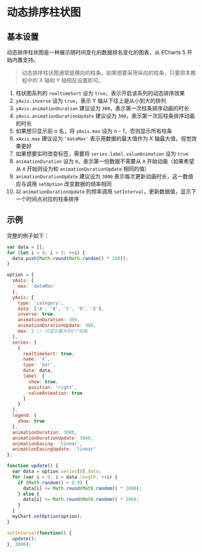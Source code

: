# 动态排序柱状图

## 基本设置

动态排序柱状图是一种展示随时间变化的数据排名变化的图表，从 ECharts 5 开始内置支持。

> 动态排序柱状图通常是横向的柱条，如果想要采用纵向的柱条，只要把本教程中的 X 轴和 Y 轴相反设置即可。

1. 柱状图系列的 `realtimeSort` 设为 `true`，表示开启该系列的动态排序效果
2. `yAxis.inverse` 设为 `true`，表示 Y 轴从下往上是从小到大的排列
3. `yAxis.animationDuration` 建议设为 `300`，表示第一次柱条排序动画的时长
4. `yAxis.animationDurationUpdate` 建议设为 `300`，表示第一次后柱条排序动画的时长
5. 如果想只显示前 _n_ 名，将 `yAxis.max` 设为 _n - 1_，否则显示所有柱条
6. `xAxis.max` 建议设为 `'dataMax'` 表示用数据的最大值作为 X 轴最大值，视觉效果更好
7. 如果想要实时改变标签，需要将 `series.label.valueAnimation` 设为 `true`
8. `animationDuration` 设为 `0`，表示第一份数据不需要从 `0` 开始动画（如果希望从 `0` 开始则设为和 `animationDurationUpdate` 相同的值）
9. `animationDurationUpdate` 建议设为 `3000` 表示每次更新动画时长，这一数值应与调用 `setOption` 改变数据的频率相同
10. 以 `animationDurationUpdate` 的频率调用 `setInterval`，更新数据值，显示下一个时间点对应的柱条排序

## 示例

完整的例子如下：

```js live
var data = [];
for (let i = 0; i < 5; ++i) {
  data.push(Math.round(Math.random() * 200));
}

option = {
  xAxis: {
    max: 'dataMax'
  },
  yAxis: {
    type: 'category',
    data: ['A', 'B', 'C', 'D', 'E'],
    inverse: true,
    animationDuration: 300,
    animationDurationUpdate: 300,
    max: 2 // 只显示最大的2个柱条
  },
  series: [
    {
      realtimeSort: true,
      name: 'X',
      type: 'bar',
      data: data,
      label: {
        show: true,
        position: 'right',
        valueAnimation: true
      }
    }
  ],
  legend: {
    show: true
  },
  animationDuration: 3000,
  animationDurationUpdate: 3000,
  animationEasing: 'linear',
  animationEasingUpdate: 'linear'
};

function update() {
  var data = option.series[0].data;
  for (var i = 0; i < data.length; ++i) {
    if (Math.random() > 0.9) {
      data[i] += Math.round(Math.random() * 2000);
    } else {
      data[i] += Math.round(Math.random() * 200);
    }
  }
  myChart.setOption(option);
}

setInterval(function() {
  update();
}, 3000);
```
